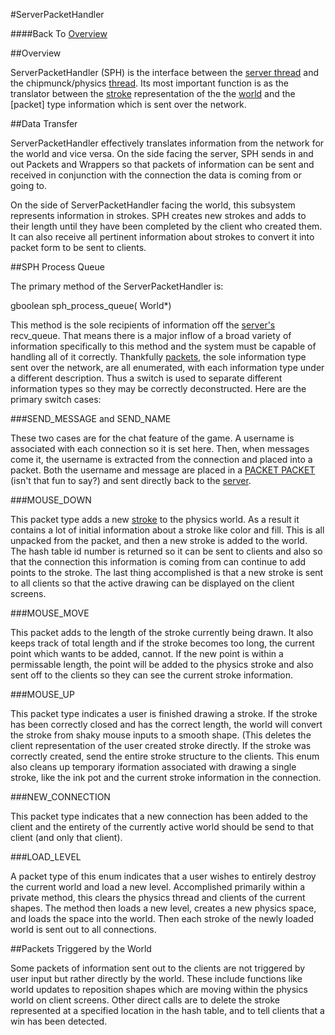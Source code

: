 #ServerPacketHandler

####Back To [Overview](./Overview.html)

##Overview

ServerPacketHandler (SPH) is the interface between the [server thread](./Server.html) and the chipmunck/physics [thread](ServerMain.html).  Its most important function is as the translator between the [stroke](./Stroke.html) representation of the the [world](./World.html) and the [packet] type information which is sent over the network.

##Data Transfer

ServerPacketHandler effectively translates information from the network for the world and vice versa.  On the side facing the server, SPH sends in and out Packets and Wrappers so that packets of information can be sent and received in conjunction with the connection the data is coming from or going to.

On the side of ServerPacketHandler facing the world, this subsystem represents information in strokes.  SPH creates new strokes and adds to their length until they have been completed by the client who created them.  It can also receive all pertinent information about strokes to convert it into packet form to be sent to clients.

##SPH Process Queue

The primary method of the ServerPacketHandler is:

gboolean sph_process_queue( World*)

This method is the sole recipients of information off the [server's](./Server.html) recv_queue.  That means there is a major inflow of a broad variety of information specifically to this method and the system must be capable of handling all of it correctly.  Thankfully [packets](./Packet.html), the sole information type sent over the network, are all enumerated, with each information type under a different description.  Thus a switch is used to separate different information types so they may be correctly deconstructed.  Here are the primary switch cases:

###SEND_MESSAGE and SEND_NAME

These two cases are for the chat feature of the game.  A username is associated with each connection so it is set here.  Then, when messages come it, the username is extracted from the connection and placed into a packet.  Both the username and message are placed in a [PACKET PACKET](./Packet.html) (isn't that fun to say?) and sent directly back to the [server](./Server.html).

###MOUSE_DOWN

This packet type adds a new [stroke](./Stroke.html) to the physics world.  As a result it contains a lot of initial information about a stroke like color and fill.  This is all unpacked from the packet, and then a new stroke is added to the world.  The hash table id number is returned so it can be sent to clients and also so that the connection this information is coming from can continue to add points to the stroke.  The last thing accomplished is that a new stroke is sent to all clients so that the active drawing can be displayed on the client screens.

###MOUSE_MOVE

This packet adds to the length of the stroke currently being drawn.  It also keeps track of total length and if the stroke becomes too long, the current point which wants to be added, cannot.  If the new point is within a permissable length, the point will be added to the physics stroke and also sent off to the clients so they can see the current stroke information.

###MOUSE_UP

This packet type indicates a user is finished drawing a stroke.  If the stroke has been correctly closed and has the correct length,  the world will convert the stroke from shaky mouse inputs to a smooth shape.  (This deletes the client representation of the user created stroke directly.  If the stroke was correctly created, send the entire stroke structure to the clients.  This enum also cleans up temporary iformation associated with drawing a single stroke, like the ink pot and the current stroke information in the connection.

###NEW_CONNECTION

This packet type indicates that a new connection has been added to the client and the entirety of the currently active world should be send to that client (and only that client).

###LOAD_LEVEL

A packet type of this enum indicates that a user wishes to entirely destroy the current world and load a new level.  Accomplished primarily within a private method, this clears the physics thread and clients of the current shapes.  The method then loads a new level, creates a new physics space, and loads the space into the world.  Then each stroke of the newly loaded world is sent out to all connections.


##Packets Triggered by the World

Some packets of information sent out to the clients are not triggered by user input but rather directly by the world.  These include functions like world updates to reposition shapes which are moving within the physics world on client screens.  Other direct calls are to delete the stroke represented at a specified location in the hash table, and to tell clients that a win has been detected.
















